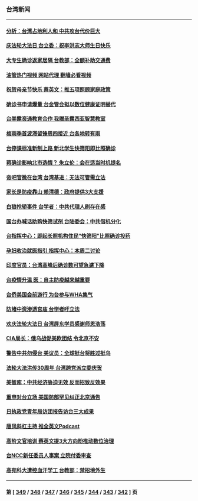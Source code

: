 ### 台湾新闻
---
#### [分析：台湾占地利人和 中共攻台代价巨大](../../pages/ncid1349361/n13727385.md?05091245) 
#### [庆法轮大法日 台立委：祝李洪志大师生日快乐](../../pages/ncid1349361/n13730336.md?05091245) 
#### [大专生确诊返家居隔 台教部：全额补助交通费](../../pages/ncid1349361/n13730345.md?05091245) 
#### [油管热门视频 网站代理 翻墙必看视频](http://209.222.30.114:81/youtube.html?05091245)
#### [祝贺母亲节快乐 蔡英文：推五项照顾家庭政策](../../pages/ncid1349361/n13730355.md?05091245) 
#### [确诊书申请爆量 台金管会拟以数位健康证明替代](../../pages/ncid1349361/n13730357.md?05091245) 
#### [台美露资通教育合作 我赠圣露西亚智慧教室](../../pages/ncid1349361/n13730360.md?05091245) 
#### [梅雨季首波滞留锋周四接近 台各地转有雨](../../pages/ncid1349361/n13730363.md?05091245) 
#### [台停课标准新制上路 新北学生快筛阳即比照确诊](../../pages/ncid1349361/n13730365.md?05091245) 
#### [蒋确诊影响北市选情？ 朱立伦：会在适当时机提名](../../pages/ncid1349361/n13730377.md?05091245) 
#### [帝吧官微在台湾 台湾基进：无法可管需立法](../../pages/ncid1349361/n13730378.md?05091245) 
#### [家长是防疫靠山 赖清德：政府提供3大支援](../../pages/ncid1349361/n13730379.md?05091245) 
#### [白狼抢轿事件 台学者：中共代理人刷存在感](../../pages/ncid1349361/n13730268.md?05091245) 
#### [国台办喊话助购快筛试剂 台陆委会：中共借机分化](../../pages/ncid1349361/n13730248.md?05091245) 
#### [台指挥中心：即起长照机构住民“快筛阳”比照确诊投药](../../pages/ncid1349361/n13730249.md?05091245) 
#### [孕妇收治就医指引 指挥中心：本周二讨论](../../pages/ncid1349361/n13730250.md?05091245) 
#### [印度官员：台湾高峰后确诊数可望急遽下降](../../pages/ncid1349361/n13730254.md?05091245) 
#### [台疫情升温 医：自主防疫越来越重要](../../pages/ncid1349361/n13730256.md?05091245) 
#### [台侨美国会前游行 为台参与WHA集气](../../pages/ncid1349361/n13730218.md?05091245) 
#### [防堵中资渗透宫庙 台学者吁立法](../../pages/ncid1349361/n13730210.md?05091245) 
#### [欢庆法轮大法日 台湾屏东学员感谢师恩浩荡](../../pages/ncid1349361/n13730152.md?05091245) 
#### [CIA局长：俄乌战促美欧团结 令北京不安](../../pages/ncid1349361/n13729735.md?05091245) 
#### [警告中共勿侵台 美议员：全球挺台将胜过挺乌](../../pages/ncid1349361/n13729571.md?05091245) 
#### [法轮大法洪传30周年 台湾跨党派立委庆贺](../../pages/ncid1349361/n13729159.md?05091245) 
#### [美智库：中共经济胁迫无效 反而招致反效果](../../pages/ncid1349361/n13729147.md?05091245) 
#### [重申对台立场 美国防部罕见纠正北京通告](../../pages/ncid1349361/n13728959.md?05091245) 
#### [日执政党青年局访团报告访台三大成果](../../pages/ncid1349361/n13728638.md?05091245) 
#### [唐凤斜杠主持 推全英文Podcast](../../pages/ncid1349361/n13728860.md?05091245) 
#### [高阶文官培训 蔡英文提3大方向盼推动数位治理](../../pages/ncid1349361/n13728864.md?05091245) 
#### [台NCC新任委员人事案 立院付委审查](../../pages/ncid1349361/n13728863.md?05091245) 
#### [高苑科大遭控血汗学工 台教部：禁招境外生](../../pages/ncid1349361/n13728844.md?05091245) 

---
#### 第 [ [349](./349.md?05091245) / [348](./348.md?05091245) / [347](./347.md?05091245) / [346](./346.md?05091245) / [345](./345.md?05091245) / [344](./344.md?05091245) / [343](./343.md?05091245) / [342](./342.md?05091245) ] 页
